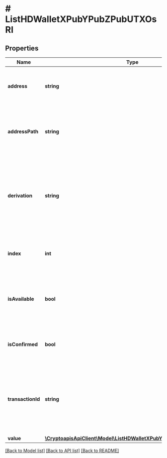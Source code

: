 # # ListHDWalletXPubYPubZPubUTXOsRI

## Properties

Name | Type | Description | Notes
------------ | ------------- | ------------- | -------------
**address** | **string** | Represents the public address, which is a compressed and shortened form of a public key. |
**addressPath** | **string** | Defines a data which tells a Hierarchical Deterministic wallet how to derive a specific key within a tree of keys. |
**derivation** | **string** | The way how the HD walled derives, for example when the type is ACCOUNT, it derives change and receive addresses while when the type is BIP32 it derives directly. |
**index** | **int** | Represents the output index. It refers to the UTXO sequence in the transaction outputs (vout). |
**isAvailable** | **bool** | Represents if the UTXO has been used from another unconfirmed transaction. If it is - the value will be \&quot;false\&quot;. |
**isConfirmed** | **bool** | Represents the state of the transaction whether it is confirmed or not confirmed. |
**transactionId** | **string** | Represents the unique identifier of a transaction, i.e. it could be transactionId in UTXO-based protocols like Bitcoin, and transaction hash in Ethereum blockchain. |
**value** | [**\CryptoapisApiClient\Model\ListHDWalletXPubYPubZPubUTXOsRIValue**](ListHDWalletXPubYPubZPubUTXOsRIValue.md) |  |

[[Back to Model list]](../../README.md#models) [[Back to API list]](../../README.md#endpoints) [[Back to README]](../../README.md)
